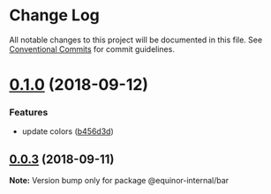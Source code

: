 # Change Log

All notable changes to this project will be documented in this file.
See [Conventional Commits](https://conventionalcommits.org) for commit guidelines.

<a name="0.1.0"></a>
# [0.1.0](https://github.com/batfink/equinor-react-components-dry-run/compare/@equinor-internal/bar@0.0.2...@equinor-internal/bar@0.1.0) (2018-09-12)


### Features

* update colors ([b456d3d](https://github.com/batfink/equinor-react-components-dry-run/commit/b456d3d))





<a name="0.0.3"></a>
## [0.0.3](https://github.com/batfink/equinor-react-components-dry-run/compare/@equinor-internal/bar@0.0.2...@equinor-internal/bar@0.0.3) (2018-09-11)

**Note:** Version bump only for package @equinor-internal/bar
